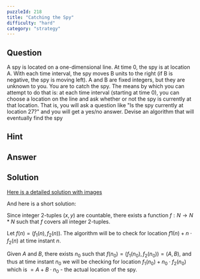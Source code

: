 ```yaml
---
puzzleId: 218
title: "Catching the Spy"
difficulty: "hard"
category: "strategy"
---
```


## Question
A spy is located on a one-dimensional line.  At time 0, the spy is at location A.  With each time interval, the spy moves B units to the right (if B is negative, the spy is moving left).  A and B are fixed integers, but they are unknown to you.  You are to catch the spy.  The means by which you can attempt to do that is:  at each time interval (starting at time 0), you can choose a location on the line and ask whether or not the spy is currently at that location.  That is, you will ask a question like "Is the spy currently at location 27?" and you will get a yes/no answer.  Devise an algorithm that will eventually find the spy

## Hint


## Answer


## Solution
[Here is a detailed solution with images]("http://g0rg0nz0l4.blogspot.in/2010/11/catching-spy-and-infinity.html)

And here is a short solution:

Since integer 2-tuples $(x,y)$ are countable, there exists a function $f:N \rightarrow N*N$ such that $f$ covers all integer 2-tuples. 

Let $f(n)=(f_1(n),f_2(n))$. The algorithm will be to check for location $f1(n) + n\cdot f_2(n)$ at time instant $n$. 

Given $A$ and $B$, there exists $n_0$ such that $f(n_0)=(f_1(n_0),f_2(n_0))=(A,B)$, and thus at time instant $n_0$ we will be checking for location $f_1(n_0)+n_0 \cdot f_2(n_0)$ which is $= A+ B \cdot n_0$ - the actual location of the spy.
